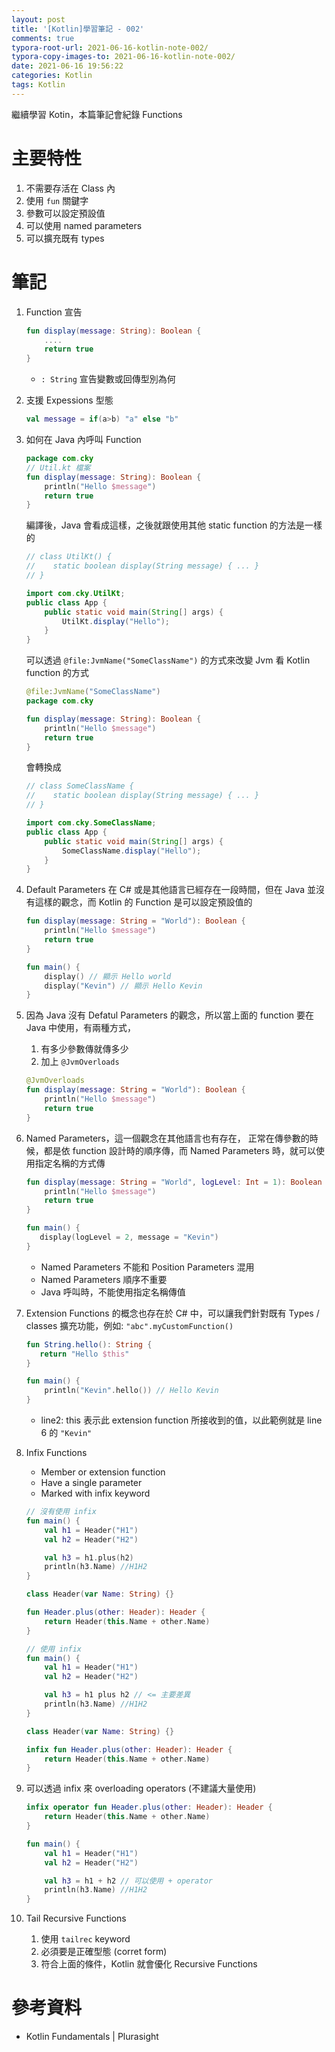 ```yaml
---
layout: post
title: '[Kotlin]學習筆記 - 002'
comments: true
typora-root-url: 2021-06-16-kotlin-note-002/
typora-copy-images-to: 2021-06-16-kotlin-note-002/
date: 2021-06-16 19:56:22
categories: Kotlin
tags: Kotlin
---
```


繼續學習 Kotin，本篇筆記會紀錄 Functions 

# 主要特性 

1. 不需要存活在 Class 內
2. 使用 `fun` 關鍵字
3. 參數可以設定預設值
4. 可以使用 named parameters
5. 可以擴充既有 types

<!-- more -->

# 筆記

1. Function 宣告

   ```kotlin
   fun display(message: String): Boolean {
       ....
       return true
   }
   ```

   * `: String` 宣告變數或回傳型別為何

2. 支援 Expessions 型態

   ```kotlin
   val message = if(a>b) "a" else "b"
   ```

3. 如何在 Java 內呼叫 Function

   ```kotlin
   package com.cky
   // Util.kt 檔案
   fun display(message: String): Boolean {
       println("Hello $message")
       return true
   }
   ```

   編譯後，Java 會看成這樣，之後就跟使用其他 static function 的方法是一樣的

   ```java
   // class UtilKt() {
   //    static boolean display(String message) { ... }
   // }
   
   import com.cky.UtilKt;
   public class App {
       public static void main(String[] args) {
           UtilKt.display("Hello");
       }
   }
   
   ```

   可以透過 `@file:JvmName("SomeClassName")` 的方式來改變 Jvm 看 Kotlin function 的方式

   ```kotlin
   @file:JvmName("SomeClassName")
   package com.cky
   
   fun display(message: String): Boolean {
       println("Hello $message")
       return true
   }
   ```

   會轉換成

   ```java
   // class SomeClassName {
   //    static boolean display(String message) { ... }
   // }
   
   import com.cky.SomeClassName;
   public class App {
       public static void main(String[] args) {
           SomeClassName.display("Hello");
       }
   }
   
   ```

4. Default Parameters 在 C# 或是其他語言已經存在一段時間，但在 Java 並沒有這樣的觀念，而 Kotlin 的 Function 是可以設定預設值的

   ```kotlin
   fun display(message: String = "World"): Boolean {
       println("Hello $message")
       return true
   }
   
   fun main() {
       display() // 顯示 Hello world
       display("Kevin") // 顯示 Hello Kevin
   }
   ```

5. 因為 Java 沒有 Defatul Parameters 的觀念，所以當上面的 function 要在 Java 中使用，有兩種方式，

   1.  有多少參數傳就傳多少
   2.  加上 `@JvmOverloads` 

   ```kotlin
   @JvmOverloads
   fun display(message: String = "World"): Boolean {
       println("Hello $message")
       return true
   }
   ```

6. Named Parameters，這一個觀念在其他語言也有存在， 正常在傳參數的時候，都是依 function 設計時的順序傳，而 Named Parameters 時，就可以使用指定名稱的方式傳

   ```kotlin
   fun display(message: String = "World", logLevel: Int = 1): Boolean {
       println("Hello $message")
       return true
   }
   
   fun main() {
      display(logLevel = 2, message = "Kevin")
   }
   ```

   * Named Parameters 不能和 Position Parameters 混用
   * Named Parameters 順序不重要
   * Java 呼叫時，不能使用指定名稱傳值

7. Extension Functions 的概念也存在於 C# 中，可以讓我們針對既有 Types / classes 擴充功能，例如: `"abc".myCustomFunction()`

   ```kotlin
   fun String.hello(): String {
      return "Hello $this"
   }
   
   fun main() {
       println("Kevin".hello()) // Hello Kevin
   }
   ```

   * line2: this 表示此 extension function 所接收到的值，以此範例就是 line 6 的 `"Kevin"`

8. Infix Functions

   * Member or extension function
   * Have a single parameter
   * Marked with infix keyword

   ```kotlin
   // 沒有使用 infix
   fun main() {
       val h1 = Header("H1")
       val h2 = Header("H2")
   
       val h3 = h1.plus(h2)
       println(h3.Name) //H1H2
   }
   
   class Header(var Name: String) {}
   
   fun Header.plus(other: Header): Header {
       return Header(this.Name + other.Name)
   }
   
   // 使用 infix
   fun main() {
       val h1 = Header("H1")
       val h2 = Header("H2")
   
       val h3 = h1 plus h2 // <= 主要差異
       println(h3.Name) //H1H2
   }
   
   class Header(var Name: String) {}
   
   infix fun Header.plus(other: Header): Header {
       return Header(this.Name + other.Name)
   }
   ```

9. 可以透過 infix 來 overloading operators (不建議大量使用)

   ```kotlin
   infix operator fun Header.plus(other: Header): Header {
       return Header(this.Name + other.Name)
   }
   
   fun main() {
       val h1 = Header("H1")
       val h2 = Header("H2")
   
       val h3 = h1 + h2 // 可以使用 + operator
       println(h3.Name) //H1H2
   }
   ```

10. Tail Recursive Functions 

    1. 使用 `tailrec` keyword
    2. 必須要是正確型態 (corret form)
    3. 符合上面的條件，Kotlin 就會優化 Recursive Functions

    

# 參考資料

* Kotlin Fundamentals | Plurasight

